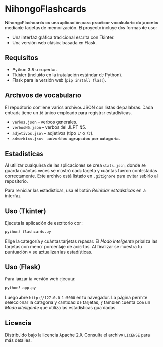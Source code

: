 # NihongoFlashcards

NihongoFlashcards es una aplicación para practicar vocabulario de japonés mediante tarjetas de memorización.
El proyecto incluye dos formas de uso:

- Una interfaz gráfica tradicional escrita con Tkinter.
- Una versión web clásica basada en Flask.

## Requisitos

- Python 3.8 o superior.
- Tkinter (incluido en la instalación estándar de Python).
- Flask para la versión web (`pip install flask`).

## Archivos de vocabulario

El repositorio contiene varios archivos JSON con listas de palabras.
Cada entrada tiene un `id` único empleado para registrar estadísticas.

- `verbos.json` – verbos generales.
- `verbosN5.json` – verbos del JLPT N5.
- `adjetivos.json` – adjetivos (tipo い o な).
- `adverbios.json` – adverbios agrupados por categoría.

## Estadísticas

Al utilizar cualquiera de las aplicaciones se crea `stats.json`, donde se guarda cuántas veces se mostró cada tarjeta y cuántas fueron contestadas correctamente.
Este archivo está listado en `.gitignore` para evitar subirlo al repositorio.

Para reiniciar las estadísticas, usa el botón *Reiniciar estadísticas* en la interfaz.

## Uso (Tkinter)

Ejecuta la aplicación de escritorio con:

```bash
python3 flashcards.py
```

Elige la categoría y cuántas tarjetas repasar.
El *Modo inteligente* prioriza las tarjetas con menor porcentaje de aciertos.
Al finalizar se muestra tu puntuación y se actualizan las estadísticas.

## Uso (Flask)

Para lanzar la versión web ejecuta:

```bash
python3 app.py
```

Luego abre `http://127.0.0.1:5000` en tu navegador.
La página permite seleccionar la categoría y cantidad de tarjetas,
y también cuenta con un *Modo inteligente* que utiliza las estadísticas guardadas.

## Licencia

Distribuido bajo la licencia Apache 2.0. Consulta el archivo `LICENSE` para más detalles.
